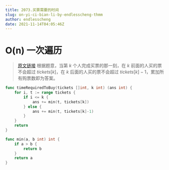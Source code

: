 ```yaml
---
title: 2073.买票需要的时间
slug: on-yi-ci-bian-li-by-endlesscheng-thmm
author: endlesscheng
date: 2021-11-14T04:05:46Z
---
```

# O(n) 一次遍历
 
> [原文链接](https://leetcode.cn/problems/time-needed-to-buy-tickets/solution/on-yi-ci-bian-li-by-endlesscheng-thmm)
根据题意，当第 $k$ 个人完成买票的那一刻，在 $k$ 前面的人买的票不会超过 $\textit{tickets}[k]$，在 $k$ 后面的人买的票不会超过 $\textit{tickets}[k]-1$，累加所有购票数即为答案。

```go
func timeRequiredToBuy(tickets []int, k int) (ans int) {
	for i, t := range tickets {
		if i <= k {
			ans += min(t, tickets[k])
		} else {
			ans += min(t, tickets[k]-1)
		}
	}
	return
}

func min(a, b int) int {
	if a > b {
		return b
	}
	return a
}
```
